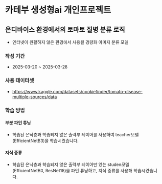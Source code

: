 # 카테부 생성형ai 개인프로젝트

## 온디바이스 환경에서의 토마토 질병 분류 로직
- 인터넷이 원활하지 않은 환경에서 사용될 경량화 이미지 분류 모델

### 작성 기간
- 2025-03-20 ~ 2025-03-28

### 사용 데이터셋
- https://www.kaggle.com/datasets/cookiefinder/tomato-disease-multiple-sources/data

### 학습 방법
#### 부분 파인 튜닝
- 학습된 은닉층과 학습되지 않은 출력부 레이어를 사용하여 teacher모델(EfficientNetB3)을 학습시켰습니다.
#### 지식 증류
- 학습된 은닉층과 학습되지 않은 출력부 레이어만 있는 studen모델(EfficientNetB0, ResNet18)을 파인 튜닝하고, 지식 증류를 사용해 학습시켰습니다.
